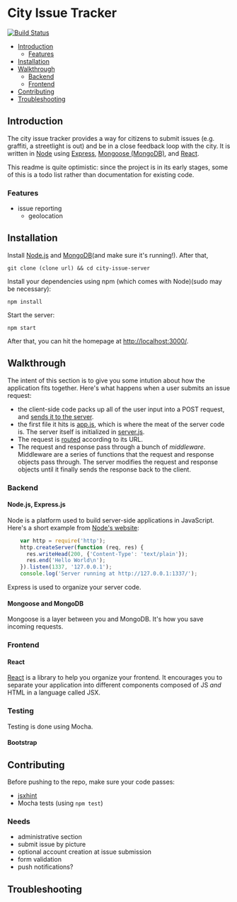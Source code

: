 # City Issue Tracker

[![Build Status](https://travis-ci.org/byu-osl/city-issue-server.svg?branch=master)](https://travis-ci.org/byu-osl/city-issue-server)

* [Introduction](#introduction)
	- [Features](#features)
* [Installation](#installation)
* [Walkthrough](#walkthrough)
	- [Backend](#backend)
	- [Frontend](#frontend)
* [Contributing](#contributing)
* [Troubleshooting](#troubleshooting)

## Introduction

The city issue tracker provides a way for citizens to submit issues (e.g. graffiti, a streetlight is out) and be in a close feedback loop with the city. It is written in [Node](https://nodejs.org/) using [Express](http://expressjs.com/), [Mongoose (MongoDB)](http://mongoosejs.com/index.html), and [React](http://facebook.github.io/react/).

This readme is quite optimistic: since the project is in its early stages, some of this is a todo list rather than documentation for existing code.

### Features

- issue reporting
	- geolocation

## Installation

Install [Node.js](https://nodejs.org/) and [MongoDB](http://docs.mongodb.org/manual/installation/)(and make sure it's running!). After that,

	git clone (clone url) && cd city-issue-server

Install your dependencies using npm (which comes with Node)(sudo may be necessary):

	npm install

Start the server:

	npm start

After that, you can hit the homepage at [http://localhost:3000/](http://localhost:3000/).

## Walkthrough

The intent of this section is to give you some intution about how the application fits together. Here's what happens when a user submits an issue request:

* the client-side code packs up all of the user input into a POST request, and [sends it to the server](https://github.com/byu-osl/city-issue-server/blob/91d028777761815ce4814f8ec081179809a9cfdb/client-side/js/app.js#L25).
* the first file it hits is [app.js](app.js), which is where the meat of the server code is. The server itself is initialized in [server.js](server.js).
* The request is [routed](https://github.com/byu-osl/city-issue-server/blob/91d028777761815ce4814f8ec081179809a9cfdb/app.js#L27) according to its URL.
* The request and response pass through a bunch of *middleware*. Middleware are a series of functions that the request and response objects pass through. The server modifies the request and response objects until it finally sends the response back to the client.

### Backend

#### Node.js, Express.js

Node is a platform used to build server-side applications in JavaScript. Here's a short example from [Node's website](https://nodejs.org/):

```javascript
	var http = require('http');
	http.createServer(function (req, res) {
	  res.writeHead(200, {'Content-Type': 'text/plain'});
	  res.end('Hello World\n');
	}).listen(1337, '127.0.0.1');
	console.log('Server running at http://127.0.0.1:1337/');
```

Express is used to organize your server code.

#### Mongoose and MongoDB

Mongoose is a layer between you and MongoDB. It's how you save incoming requests.

### Frontend

#### React

[React](http://facebook.github.io/react/) is a library to help you organize your frontend. It encourages you to separate your application into different components composed of JS *and* HTML in a language called JSX.

### Testing

Testing is done using Mocha.

#### Bootstrap

## Contributing

Before pushing to the repo, make sure your code passes:

* [jsxhint](https://github.com/STRML/JSXHint)
* Mocha tests (using `npm test`)

### Needs

* administrative section
* submit issue by picture
* optional account creation at issue submission
* form validation
* push notifications?

## Troubleshooting